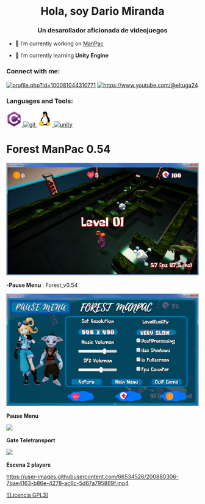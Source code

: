 <h1 align="center">Hola, soy Dario Miranda</h1>
<h3 align="center">Un desarollador aficionada de videojuegos</h3>

- 🔭 I’m currently working on [ManPac](https://github.com/vicotux1/Forest_ManPac)

- 🌱 I’m currently learning **Unity Engine**

<h3 align="left">Connect with me:</h3>
<p align="left">
<a href="https://fb.com/profile.php?id=100081044310771" target="blank"><img align="center" src="https://raw.githubusercontent.com/rahuldkjain/github-profile-readme-generator/master/src/images/icons/Social/facebook.svg" alt="profile.php?id=100081044310771" height="30" width="40" /></a>
<a href="https://www.youtube.com/c/@eltuga24" target="blank"><img align="center" src="https://raw.githubusercontent.com/rahuldkjain/github-profile-readme-generator/master/src/images/icons/Social/youtube.svg" alt="https://www.youtube.com/@eltuga24" height="30" width="40" /></a>
</p>

<h3 align="left">Languages and Tools:</h3>
<p align="left"> <a href="https://www.w3schools.com/cs/" target="_blank" rel="noreferrer"> <img src="https://raw.githubusercontent.com/devicons/devicon/master/icons/csharp/csharp-original.svg" alt="csharp" width="40" height="40"/> </a> <a href="https://git-scm.com/" target="_blank" rel="noreferrer"> <img src="https://www.vectorlogo.zone/logos/git-scm/git-scm-icon.svg" alt="git" width="40" height="40"/> </a> <a href="https://www.linux.org/" target="_blank" rel="noreferrer"> <img src="https://raw.githubusercontent.com/devicons/devicon/master/icons/linux/linux-original.svg" alt="linux" width="40" height="40"/> </a> <a href="https://unity.com/" target="_blank" rel="noreferrer"> <img src="https://www.vectorlogo.zone/logos/unity3d/unity3d-icon.svg" alt="unity" width="40" height="40"/> </a> </p>

# Forest ManPac 0.54

![](https://github.com/vicotux1/Forest-ManPac/blob/f141db9dcdced5bdfd2db220be0598b1bcf69123/Capturas/_0.54_2Players/Forest_0.54_2Players_Level01.PNG)

**-Pause Menu** : Forest_v0.54

![](https://github.com/vicotux1/Forest-ManPac/blob/f141db9dcdced5bdfd2db220be0598b1bcf69123/Capturas/_0.54_2Players/Forest_0.54_2Players_PauseMenu.PNG)

**Pause Menu**

![](https://github.com/vicotux1/ManPac/blob/f63f6e9ced3b75f3fc0e0a37599c17dbb1a18496/Capturas/04.PNG)

**Gate Teletransport**

![](https://github.com/vicotux1/ManPac/blob/ee05925b37104ec525b355afbf450fc4d7b28074/Capturas/Captura2Players.PNG)

**Escena 2 players**

https://user-images.githubusercontent.com/66534526/200880306-7bae4163-b86e-4278-ac6c-5d67a795869f.mp4





[![Licencia GPL3]](https://www.gnu.org/licenses/gpl-3.0.html)




 
